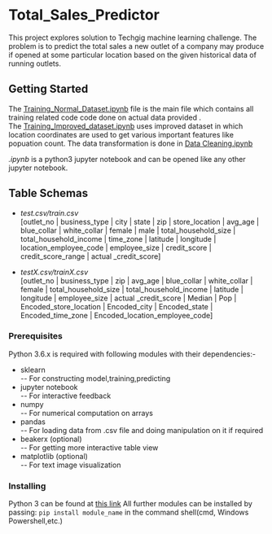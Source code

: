 # Total_Sales_Predictor

This project explores solution to Techgig machine learning challenge. The problem is to predict the total sales a new outlet of a company may produce if opened at some particular location based on the given historical data of running outlets. 

## Getting Started

The [Training_Normal_Dataset.ipynb](https://github.com/mohitgoel188/Total_Sales_Predictor/blob/master/Training_Normal_Dataset.ipynb) file is the main file which contains all training related code code done on actual data provided .  
The [Training_Improved_dataset.ipynb](https://github.com/mohitgoel188/Total_Sales_Predictor/blob/master/Training_Improved_Dataset.ipynb) uses improved dataset in which location coordinates are used to get various important features like popuation count. The data transformation is done in [Data Cleaning.ipynb](https://github.com/mohitgoel188/Total_Sales_Predictor/blob/master/Data%20Cleaning.ipynb)  
  

*.ipynb* is a python3 jupyter notebook and can be opened like any other jupyter notebook.

## Table Schemas
* *test.csv/train.csv*    
    [outlet_no | business_type | city | state | zip | store_location | avg_age | blue_collar | white_collar | female | male | total_household_size  | total_household_income | time_zone | latitude | longitude | location_employee_code | employee_size | credit_score | credit_score_range | actual _credit_score]

* *testX.csv/trainX.csv*    
    [outlet_no | business_type | zip | avg_age | blue_collar | white_collar | female | total_household_size  | total_household_income | latitude | longitude | employee_size | actual _credit_score | Median | Pop | Encoded_store_location | Encoded_city | Encoded_state | Encoded_time_zone | Encoded_location_employee_code]


### Prerequisites

Python 3.6.x is required with following modules with their dependencies:-
* sklearn    
    -- For constructing model,training,predicting
* jupyter notebook                            
    -- For interactive feedback
* numpy                                       
    -- For numerical computation on arrays
* pandas  
    -- For loading data from .csv file and doing manipulation on it if required
* beakerx (optional)    
    -- For getting more interactive table view
* matplotlib (optional)                       
    -- For text image visualization

### Installing

Python 3 can be found at [this link](https://www.python.org/downloads/)
All further modules can be installed by passing: `pip install module_name` in the command shell(cmd, Windows Powershell,etc.) 